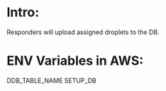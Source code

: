 # Intro:
Responders will upload assigned droplets to the DB.

# ENV Variables in AWS:

DDB_TABLE_NAME
SETUP_DB
